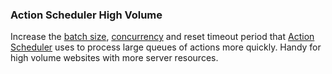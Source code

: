 ### Action Scheduler High Volume

Increase the [batch size](https://github.com/prospress/action-scheduler#increasing-batch-size), [concurrency](https://github.com/prospress/action-scheduler#increasing-concurrent-batches) and reset timeout period that [Action Scheduler](https://github.com/prospress/action-scheduler) uses to process large queues of actions more quickly. Handy for high volume websites with more server resources.